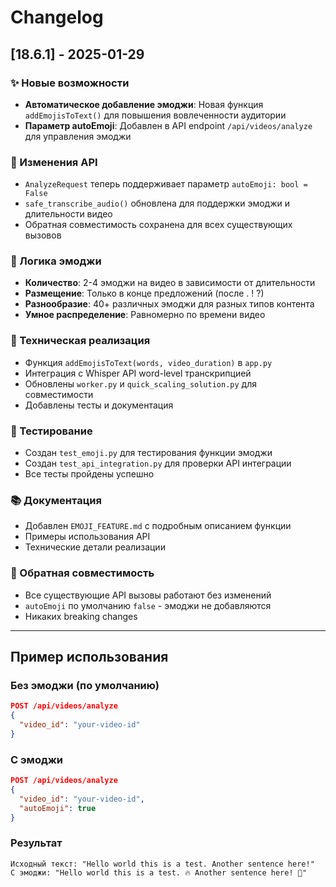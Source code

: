 # Changelog

## [18.6.1] - 2025-01-29

### ✨ Новые возможности
- **Автоматическое добавление эмоджи**: Новая функция `addEmojisToText()` для повышения вовлеченности аудитории
- **Параметр autoEmoji**: Добавлен в API endpoint `/api/videos/analyze` для управления эмоджи

### 🔧 Изменения API
- `AnalyzeRequest` теперь поддерживает параметр `autoEmoji: bool = False`
- `safe_transcribe_audio()` обновлена для поддержки эмоджи и длительности видео
- Обратная совместимость сохранена для всех существующих вызовов

### 🎯 Логика эмоджи
- **Количество**: 2-4 эмоджи на видео в зависимости от длительности
- **Размещение**: Только в конце предложений (после . ! ?)
- **Разнообразие**: 40+ различных эмоджи для разных типов контента
- **Умное распределение**: Равномерно по времени видео

### 📝 Техническая реализация
- Функция `addEmojisToText(words, video_duration)` в `app.py`
- Интеграция с Whisper API word-level транскрипцией
- Обновлены `worker.py` и `quick_scaling_solution.py` для совместимости
- Добавлены тесты и документация

### 🧪 Тестирование
- Создан `test_emoji.py` для тестирования функции эмоджи
- Создан `test_api_integration.py` для проверки API интеграции
- Все тесты пройдены успешно

### 📚 Документация
- Добавлен `EMOJI_FEATURE.md` с подробным описанием функции
- Примеры использования API
- Технические детали реализации

### 🔄 Обратная совместимость
- Все существующие API вызовы работают без изменений
- `autoEmoji` по умолчанию `false` - эмоджи не добавляются
- Никаких breaking changes

---

## Пример использования

### Без эмоджи (по умолчанию)
```json
POST /api/videos/analyze
{
  "video_id": "your-video-id"
}
```

### С эмоджи
```json
POST /api/videos/analyze
{
  "video_id": "your-video-id",
  "autoEmoji": true
}
```

### Результат
```
Исходный текст: "Hello world this is a test. Another sentence here!"
С эмоджи: "Hello world this is a test. 🔥 Another sentence here! 👏"
```